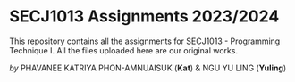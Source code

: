 # SECJ1013 Assignments 2023/2024
This repository contains all the assignments for SECJ1013 - Programming Technique I. 
All the files uploaded here are our original works.

*by* PHAVANEE KATRIYA PHON-AMNUAISUK (**Kat**) & NGU YU LING (**Yuling**)
